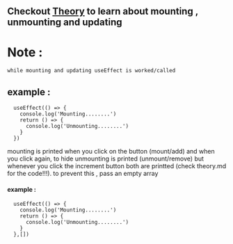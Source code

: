 ## Checkout [Theory](https://github.com/shad-ct/Code-Notes/blob/main/WEB/JS/ReactJS/RANDOM/Theory.md) to learn about mounting , unmounting and updating 

# Note : 
    while mounting and updating useEffect is worked/called
## example : 

      useEffect(() => {
        console.log('Mounting........')
        return () => {
          console.log('Unmounting........')
        }
      })
mounting is printed when you click on the button (mount/add) and when you click again, to hide unmounting is printed (unmount/remove) but whenever you click the increment button both are printted (check theory.md for the code!!!). to prevent this , pass an empty array 

#### example : 

      useEffect(() => {
        console.log('Mounting........')
        return () => {
          console.log('Unmounting........')
        }
      },[])
